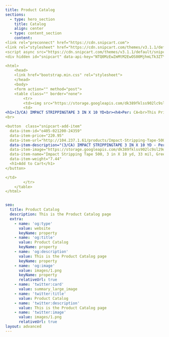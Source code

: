```yaml
---
title: Product Catalog
sections:
  - type: hero_section
    title: Catalog
    align: center
  - type: content_section
    content: 
<link rel="preconnect" href="https://cdn.snipcart.com">
<link rel="stylesheet" href="https://cdn.snipcart.com/themes/v3.1.1/default/snipcart.css" />
<script async src="https://cdn.snipcart.com/themes/v3.1.1/default/snipcart.js"></script>
<div hidden id="snipcart" data-api-key="NTQ0MzEwZmMtM2EwOS00MjhmLTk3ZTYtNWJjNWNlNGE1Njc0NjM3NTYxOTgyMDE1MjgyNDAy"></div>

<html>
    <head>
    <link href="bootstrap.min.css" rel="stylesheet">
    </head>
    <body>
    <form action="" method="post">
    <table class="" border="none">
        <tr>
        <td><img src="https://storage.googleapis.com/dk389fklss902lc9sl29dlsl29fdl/ors/orsnasco_spider/images/405-021200-24359.jpg"></img></td>
        <td>
<h1>(3/CA) IMPACT STRIPPINGTAPE 3 IN X 10 YD<br><h4>Per: CA<br>This Price Buys You: 3 each Per: ca<br>Delivery Days: 10<br>UPC: 021200243592<br>Manufacturer: 3M Abrasive<br>Part Number: (3/CA) IMPACT STRIPPINGTAPE 3 IN X 10 YD<br><h1>Price(USD): $220.95</h1></h4></h4>
<br>

<button  class="snipcart-add-item"
  data-item-id="o405-021200-24359"
  data-item-price="220.95"
  data-item-url="http://104.237.1.61/products/Impact-Stripping-Tape-500-3-in-X-10-yd-33-mil-Green-3M-Abrasive-ADHESIVES-SEALANTS--TAPES-TAPE-PRODUCTS.html"
  data-item-description="(3/CA) IMPACT STRIPPINGTAPE 3 IN X 10 YD - Per: CA - This Price Buys You: 3 each Per: ca - Delivery Days: 10 - UPC: 021200243592 - Manufacturer: 3M Abrasive - Part Number: (3/CA) IMPACT STRIPPINGTAPE 3 IN X 10 YD"
  data-item-image="https://storage.googleapis.com/dk389fklss902lc9sl29dlsl29fdl/ors/orsnasco_spider/images/405-021200-24359.jpg"
  data-item-name="Impact Stripping Tape 500, 3 in X 10 yd, 33 mil, Green"
  data-item-weight="7.44"
  <h1>Add to Cart</h1>
</button>

</td>
        </tr>
    </table>
</html>


seo:
  title: Product Catalog
  description: This is the Product Catalog page
  extra:
    - name: 'og:type'
      value: website
      keyName: property
    - name: 'og:title'
      value: Product Catalog
      keyName: property
    - name: 'og:description'
      value: This is the Product Catalog page
      keyName: property
    - name: 'og:image'
      value: images/1.png
      keyName: property
      relativeUrl: true
    - name: 'twitter:card'
      value: summary_large_image
    - name: 'twitter:title'
      value: Product Catalog
    - name: 'twitter:description'
      value: This is the Product Catalog page
    - name: 'twitter:image'
      value: images/1.png
      relativeUrl: true
layout: advanced
---
```

